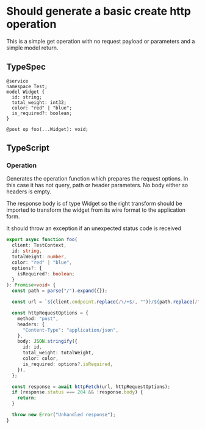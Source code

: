 # Should generate a basic create http operation

This is a simple get operation with no request payload or parameters and a simple model return.

## TypeSpec

```tsp
@service
namespace Test;
model Widget {
  id: string;
  total_weight: int32;
  color: "red" | "blue";
  is_required?: boolean;
}

@post op foo(...Widget): void;
```

## TypeScript

### Operation

Generates the operation function which prepares the request options. In this case it has not query, path or header parameters. No body either so headers is empty.

The response body is of type Widget so the right transform should be imported to transform the widget from its wire format to the application form.

It should throw an exception if an unexpected status code is received

```ts src/api/test/operations.ts function foo
export async function foo(
  client: TestContext,
  id: string,
  totalWeight: number,
  color: "red" | "blue",
  options?: {
    isRequired?: boolean;
  }
): Promise<void> {
  const path = parse("/").expand({});

  const url = `${client.endpoint.replace(/\/+$/, "")}/${path.replace(/^\/+/, "")}`;

  const httpRequestOptions = {
    method: "post",
    headers: {
      "Content-Type": "application/json",
    },
    body: JSON.stringify({
      id: id,
      total_weight: totalWeight,
      color: color,
      is_required: options?.isRequired,
    }),
  };

  const response = await httpFetch(url, httpRequestOptions);
  if (response.status === 204 && !response.body) {
    return;
  }

  throw new Error("Unhandled response");
}
```
